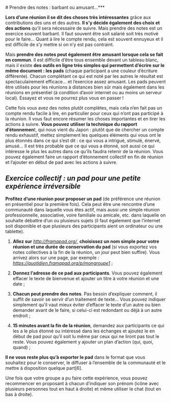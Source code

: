 # Prendre des notes : barbant ou amusant…***

**Lors d’une réunion il se dit des choses très intéressantes** grâce aux contributions des uns et des autres. 
**Il s’y décide également des choix et des actions** qu’il sera nécessaire de suivre. Mais prendre des notes est un exercice souvent barbant. Il faut souvent être soit salarié soit très motivé pour le faire... Quant à lire le compte rendu, cela est souvent ennuyeux et il est difficile de s’y mettre si on n’y est pas contraint.

Mais **prendre des notes peut également être amusant lorsque cela se fait en commun**. Il est difficile d’être tous ensemble devant un tableau blanc, mais il existe **des outils en ligne très simples qui permettent d’écrire sur le même document : les pads** (chaque participant a une couleur d’écriture différente). Chacun complétant ce qui est noté par les autres le résultat est spectaculairement efficace… et l’exercice assez amusant. Les pads peuvent être utilisés pour les réunions à distances bien sûr mais également dans les réunions en présentiel (à condition d’avoir internet ou au moins un serveur local). Essayez et vous ne pourrez plus vous en passer !

Cette fois vous avez des notes plutôt complètes, mais cela n’en fait pas un compte rendu facile à lire, en particulier pour ceux qui n’ont pas participé à la réunion. Il vous faut encore résumer les choses importantes et en tirer les actions à suivre. **Vous pouvez utiliser la technique du rapport d’étonnemen**t, qui nous vient du Japon : plutôt que de chercher un compte rendu exhaustif, mettez simplement les quelques éléments qui vous ont le plus étonnés dans ce qui s’est dit : ce qui vous a intrigué, stimulé, énervé, amusé… Il est très probable que ce qui vous a étonné, soit aussi ce qui intéresse le plus les autres dans ce qu’ils faudra retenir de la réunion. Vous pouvez également faire un rapport d’étonnement collectif en fin de réunion et l’ajouter en début de pad avec les actions à suivre.

## ***Exercice collectif : un pad pour une petite expérience irréversible***

**Profitez d’une réunion pour proposer un pad** (de préférence une réunion en présentiel pour la première fois). Cela peut être une rencontre d’une communauté dans laquelle vous êtes actif, mais aussi une simple réunion professionnelle, associative, voire familiale ou amicale, etc. dans laquelle on souhaite débattre d’un ou plusieurs sujets (il faut également que l’internet soit disponible et que plusieurs des participants aient un ordinateur ou une tablette).

                                                                                                                                                                                                                                                                                                                                                                                                                                                                                                                                                                                                                                                                                                                                                                                                                                                                                                                                                                                                                                                                                       
 1.  **Allez sur** [*http*](http://framapad.org/)[*://*](http://framapad.org/)[*framapad*](http://framapad.org/)[*.*](http://framapad.org/)[*org*](http://framapad.org/)[*/*](http://framapad.org/), **choisissez un nom simple pour votre réunion et une durée** **de conservation du pad** (si vous exportez vos notes collectives à la fin de la réunion, un jour peut bien suffire). Vous arrivez alors sur une page, par exemple : [*https*](https://quotidien.framapad.org/p/mongroupe1)[*://*](https://quotidien.framapad.org/p/mongroupe1)[*quotidien*](https://quotidien.framapad.org/p/mongroupe1)[*.*](https://quotidien.framapad.org/p/mongroupe1)[*framapad*](https://quotidien.framapad.org/p/mongroupe1)[*.*](https://quotidien.framapad.org/p/mongroupe1)[*org*](https://quotidien.framapad.org/p/mongroupe1)[*/*](https://quotidien.framapad.org/p/mongroupe1)[*p*](https://quotidien.framapad.org/p/mongroupe1)[*/*](https://quotidien.framapad.org/p/mongroupe1)[*mongroupe*](https://quotidien.framapad.org/p/mongroupe1)[*1*](https://quotidien.framapad.org/p/mongroupe1) ;  
                                                                                                                                                                                                                                                                                                                                                                                                                                                                                                                                                                                                                                                                                                                                                                                                                                                                                                                                                                                                                                                                                                   
 2.  **Donnez l’adresse de ce pad aux participants**. Vous pouvez également effacer le texte de bienvenue et ajouter un titre à votre réunion et une date ;
                                                                                                                                                                                                                                                                                                                                                                                                                                                                                                                                                                                                                                                                                                                                                                                                                                                                                                                                                                                                                                                                                            
 3.  **Chacun peut prendre des notes**. Pas besoin d’expliquer comment, il suffit de savoir se servir d’un traitement de texte… Vous pouvez indiquer simplement qu’il vaut mieux éviter d’effacer le texte d’un autre ou bien demander avant de le faire, si celui-ci est redondant ou déjà à un autre endroit ;
                                                                                                                                                                                                                                                                                                                                                                                                                                                                                                                                                                                                                                                                                                                                                                                                                                                                                                                                                                                                                                                                                         
 4.  **15 minutes avant la fin de la réunion**, demandez aux participants ce qui les a le plus étonné ou intéressé dans les échanges et ajoutez le en début de pad pour qu’il soit lu même par ceux qui ne liront pas tout le reste. Vous pouvez également y ajouter un plan d’action (qui, quoi, quand) ;
                                                                                                                                                                                                                                                                                                                                                                                                                                                                                                                                                                                                                                                                                                                                                                                                                                                                                                                                                                                                                                                                                           
 **Il ne vous reste plus qu’à exporter le pad** dans le format que vous souhaitez pour le conserver, le diffuser à l’ensemble de la communauté et le mettre à disposition quelque part[6].
                                                                                                                                                                                                                                                                                                                                                                                                                                                                                                                                                                                                                                                                                                                                                                                                                                                                                                                                                                                                                                                                                              
 Une fois que votre groupe a pu faire cette expérience, vous pouvez recommencer en proposant à chacun d’indiquer son prénom (icône avec plusieurs personnes tout en haut à droite) et même utiliser le chat (tout en bas à droite).  
